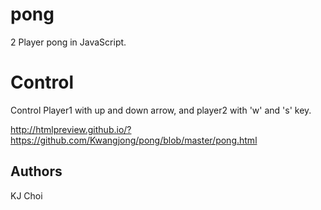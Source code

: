 # pong
2 Player pong in JavaScript.

# Control
Control Player1 with up and down arrow, and player2 with 'w' and 's' key.

http://htmlpreview.github.io/?https://github.com/Kwangjong/pong/blob/master/pong.html

## Authors
KJ Choi
